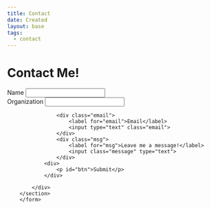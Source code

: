 ```yaml
---
title: Contact
date: Created
layout: base
tags:
  - contact
---
```

                                 
<h1>Contact Me!</h1>
        <!-- contact form--> 
    <form data-netlify="true" data-netlify-recaptcha="true">
        <section>
            <div class="contactform">
                <div class="row">
                    <div>
                         <label for="name">Name</label>
                        <input class="row1" type="text" class="info">
                 </div>  
                 <div>
                    <label for="org">Organization</label>
                    <input class="row1" type="text" class="info">
                    </div>
                </div>  
            
                    <div class="email">
                        <label for="email">Email</label>
                        <input type="text" class="email">
                    </div>
                    <div class="msg">
                        <label for="msg">Leave me a message!</label>
                        <input class="message" type="text">
                    </div>
                <div>
                    <p id="btn">Submit</p>
                </div>
                 
            </div>
        </section>
        </form>                                 